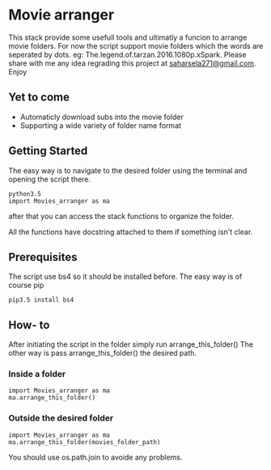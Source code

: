 
# Movie arranger

This stack provide some usefull tools and ultimatly a funcion to arrange movie folders. For now the script support movie folders which the
words are seperated by dots. eg: The.legend.of.tarzan.2016.1080p.xSpark. Please share with me any idea regrading this project at saharsela271@gmail.com.
Enjoy

## Yet to come
* Automaticly download subs into the movie folder
* Supporting a wide variety of folder name format

## Getting Started

The easy way is to navigate to the desired folder using the terminal and opening the script there.
```
python3.5
import Movies_arranger as ma
```
after that you can access the stack functions to organize the folder.

All the functions have docstring attached to them if something isn't clear.

## Prerequisites

The script use bs4 so it should be installed before. The easy way is of course pip

```
pip3.5 install bs4
```

## How- to
After initiating the script in the folder simply run arrange_this_folder()
The other way is pass arrange_this_folder() the desired path.

### Inside a folder

```
import Movies_arranger as ma
ma.arrange_this_folder()
```

### Outside the desired folder

```
import Movies_arranger as ma
ma.arrange_this_folder(movies_folder_path)
```

You should use os.path.join to avoide any problems.

